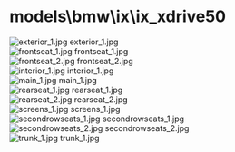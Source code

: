 <h1>models\bmw\ix\ix_xdrive50</h1>
<div class="container text-center">
<div class="row">
<div class="col col-lg-2 col-6">
<img src="https://media.evkx.net/multimedia/models/bmw/ix/ix_xdrive50/exterior_1_xst.jpg" class="img-thumbnail" alt="exterior_1.jpg">
exterior_1.jpg
</div>
<div class="col col-lg-2 col-6">
<img src="https://media.evkx.net/multimedia/models/bmw/ix/ix_xdrive50/frontseat_1_xst.jpg" class="img-thumbnail" alt="frontseat_1.jpg">
frontseat_1.jpg
</div>
<div class="col col-lg-2 col-6">
<img src="https://media.evkx.net/multimedia/models/bmw/ix/ix_xdrive50/frontseat_2_xst.jpg" class="img-thumbnail" alt="frontseat_2.jpg">
frontseat_2.jpg
</div>
<div class="col col-lg-2 col-6">
<img src="https://media.evkx.net/multimedia/models/bmw/ix/ix_xdrive50/interior_1_xst.jpg" class="img-thumbnail" alt="interior_1.jpg">
interior_1.jpg
</div>
<div class="col col-lg-2 col-6">
<img src="https://media.evkx.net/multimedia/models/bmw/ix/ix_xdrive50/main_1_xst.jpg" class="img-thumbnail" alt="main_1.jpg">
main_1.jpg
</div>
<div class="col col-lg-2 col-6">
<img src="https://media.evkx.net/multimedia/models/bmw/ix/ix_xdrive50/rearseat_1_mt.jpg" class="img-thumbnail" alt="rearseat_1.jpg">
rearseat_1.jpg
</div>
<div class="col col-lg-2 col-6">
<img src="https://media.evkx.net/multimedia/models/bmw/ix/ix_xdrive50/rearseat_2_mt.jpg" class="img-thumbnail" alt="rearseat_2.jpg">
rearseat_2.jpg
</div>
<div class="col col-lg-2 col-6">
<img src="https://media.evkx.net/multimedia/models/bmw/ix/ix_xdrive50/screens_1_xst.jpg" class="img-thumbnail" alt="screens_1.jpg">
screens_1.jpg
</div>
<div class="col col-lg-2 col-6">
<img src="https://media.evkx.net/multimedia/models/bmw/ix/ix_xdrive50/secondrowseats_1_xst.jpg" class="img-thumbnail" alt="secondrowseats_1.jpg">
secondrowseats_1.jpg
</div>
<div class="col col-lg-2 col-6">
<img src="https://media.evkx.net/multimedia/models/bmw/ix/ix_xdrive50/secondrowseats_2_xst.jpg" class="img-thumbnail" alt="secondrowseats_2.jpg">
secondrowseats_2.jpg
</div>
<div class="col col-lg-2 col-6">
<img src="https://media.evkx.net/multimedia/models/bmw/ix/ix_xdrive50/trunk_1_xst.jpg" class="img-thumbnail" alt="trunk_1.jpg">
trunk_1.jpg
</div>
</div>
</div>
